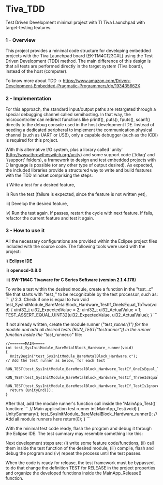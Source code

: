 # Tiva_TDD
Test Driven Development minimal project with TI Tiva Launchpad with target-testing features.

### 1 - Overview

This project provides a minimal code structure for developing embedded projects with the Tiva Launchpad board (EK-TM4C123GXL) using the Test Driven Development (TDD) method. The main difference of this design is that all tests are performed directly in the target system (Tiva board), instead of the host (computer). 

To know more about TDD -> https://www.amazon.com/Driven-Development-Embedded-Pragmatic-Programmers/dp/193435662X

### 2 - Implementation

For this approach, the standard input/output paths are retargeted through a special debugging channel called semihosting. In that way, the microcontroller can redirect functions like printf(), puts(), fputs(), scanf() directly to the debug console used in the host development IDE. Instead of needing a dedicated peripheral to implement the communication physical channel (such as UART or USB), only a capable debugger (such as the ICDI) is required for this project.

With this alternative I/O system, plus a library called 'unity' (http://www.throwtheswitch.org/unity) and some support code ('/diag' and '/support' folders), a framework to design and test embedded projects with C language is possible (or any other type of output desired). As expected, the included libraries provide a structured way to write and build features with the TDD mindset comprising the steps:

i) Write a test for a desired feature,

ii) Run the test (failure is expected, since the feature is not written yet),

iii) Develop the desired feature,

iv) Run the test again. If passes, restart the cycle with next feature. If fails, refactor the current feature and test it again.

### 3 - How to use it

All the necessary configurations are provided within the Eclipse project files included with the source code. The following tools were used with the project:

i) **Eclipse IDE**

ii) **openocd-0.8.0**

iii) **SW-TM4C Tivaware for C Series Software (version 2.1.4.178)**

To write a test within the desired module, create a function in the "test_<MODULE>.c" file that starts with "test_" to be recognizable by the test processor, such as:
´´´
// 2.3. Check if one is equal to two
void test_SysInitModule_BareMetalBlock_Hardware_TestIf_OneIsEqual_ToTwo(void)
{
	uint32_t ui32_ExpectedValue = 2;
	uint32_t ui32_ActualValue = 1;
	TEST_ASSERT_EQUAL_UINT32(ui32_ExpectedValue, ui32_ActualValue);
}
´´´

If not already written, create the module runner ("test_<MODULE>_runner()") for the module and add all desired tests (RUN_TEST("test_<MODULE>_runner")) in the runner function inside the "test_<MODULE>_runner.c" file:
```
//=======MAIN=====
int test_SysInitModule_BareMetalBlock_Hardware_runner(void)
{
  UnityBegin("test_SysInitModule_BareMetalBlock_Hardware.c");             // Add the test runner as below, for each test
  RUN_TEST(test_SysInitModule_BareMetalBlock_Hardware_TestIf_OneIsEqual_ToTwo);
  RUN_TEST(test_SysInitModule_BareMetalBlock_Hardware_TestIf_ThreeIsEqual_ToThree);
  RUN_TEST(test_SysInitModule_BareMetalBlock_Hardware_TestIf_TestIsIgnored_WithMessage);
  return (UnityEnd());
}
```
  
After that, add the module runner's function call inside the 'MainApp_Test()' function:
´´´
// Main application test runner
int MainApp_Test(void)
{
	UnitySummary();
	test_SysInitModule_BareMetalBlock_Hardware_runner();    // Add all module runners here
	return(0);
}
´´´

With the minimal test code ready, flash the program and debug it through the Eclipse IDE. The test summary may resemble something like this:

Next development steps are: (i) write some feature code/functions, (ii) call them inside the test function of the desired module, (iii) compile, flash and debug the program and (iv) repeat the process until the test passes.

When the code is ready for release, the test framework must be bypassed, to do that change the definition TEST for RELEASE in the project properties and organize the developed functions inside the MainApp_Release() function.
